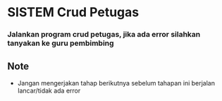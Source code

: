 # SISTEM Crud Petugas
### Jalankan program crud petugas, jika ada error silahkan tanyakan ke guru pembimbing

## Note
- Jangan mengerjakan tahap berikutnya sebelum tahapan ini berjalan lancar/tidak ada error
